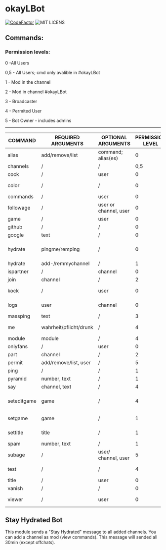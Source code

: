 # okayLBot

[![CodeFactor](https://www.codefactor.io/repository/github/daskeksnils/okayLBot/badge/main)](https://www.codefactor.io/repository/github/daskeksnils/okayLBot/overview/main)
![MIT LICENS](https://camo.githubusercontent.com/addaf52c6b92a0a6766d931fa5fd0344b569429efeacb8c128d170527d2e221c/68747470733a2f2f696d672e736869656c64732e696f2f6769746875622f6c6963656e73652f50686f656e697847616d65732d50686f656e69782f5363726970744465636b)

## Commands:

 ### Permission levels:

 0 -All Users

 0,5 - All Users; cmd only avalible in #okayLBot

 1 - Mod in the channel

 2 - Mod in channel #okayLBot

 3 - Broadcaster

 4 - Permited User

 5 - Bot Owner - includes admins

------

|COMMAND   |REQUIRED ARGUMENTS   | OPTIONAL ARGUMENTS   | PERMISSION LEVEL   |COOLDOWN   | NOTES |
|---|---|---|---|---| --- |
|alias  |add/remove/list   |command; alias(es)   | 0  | /  | / |
|channels   |/   |/   |0,5   |/   | / |
|cock | / | user | 0  | / | / |
|color | / | / | 0 | / | still working on it |
|commands   |/   |user   |0   |/   | / |
|followage  |/   |user or channel, user   | 0   |/   | testing |
|game   |/   |user   |0   |/   | / |
|github | / | /     | 0   | /  | / |
|google | text | / | 0 | / | / |
|hydrate | pingme/remping | / | 0 | / | channel must be added |
|hydrate | add-/remmychannel | / | 1 | / | / |
|ispartner | / | channel | 0 | / | / |
|join   |channel   |/   |2   |/   | / |
|kock | / | user | 0 | / | only in #me_kc |
|logs |user | channel | 0 | / | logs from logs.ivr.fi |
|massping | text | / | 3 | / | / |
|me   |wahrheit/pflicht/drunk   |/   |4   |/   | only in #me_kc |
|module   |module   |/   |4   |/   | / |
|onlyfans   |/   |user   |0   |/   | / |
|part   |channel   |/   |2   |/   | / |
|permit   |add/remove/list, user   |/   |5   |/   | / |
|ping   |/   |/   |1   |/   | / |
|pyramid   |number, text   |/   |1   |/   | / |
|say | channel, text | / | 4 | / | / |
|seteditgame | game | / | 4 | / | bot needs editor; sets raw input|
|setgame | game | / | 1 | / | bot needs editor|
|settitle | title | / | 1 | / | bot needs editor|
|spam   |number, text   |/   |1   |/   | / |
|subage | / | user/ channel, user | 5 | / | testing |
|test |/ | / | 4 | 15 | testing cooldown |
|title   |/   |user   |0   |/   | / |
|vanish| / | / | 0 | / | / |
|viewer | / | user | 0 | / | shows viewercount |


## Stay Hydrated Bot

This module sends a "Stay Hydrated" message to all added channels.
You can add a channel as mod (view commands).
This message will sended all 30min (except offchats).